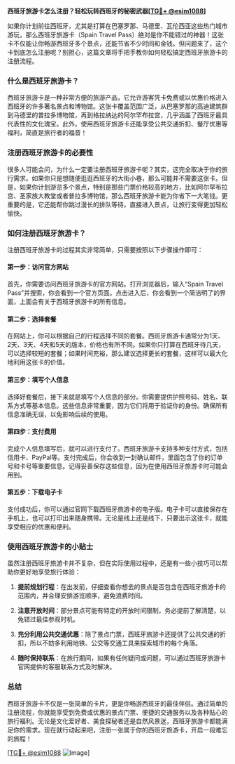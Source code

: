 **西班牙旅游卡怎么注册？轻松玩转西班牙的秘密武器[[TG💪+ @esim1088](https://t.me/s/esim1088)]**

如果你计划前往西班牙，尤其是打算在巴塞罗那、马德里、瓦伦西亚这些热门城市游玩，那么西班牙旅游卡（Spain Travel Pass）绝对是你不能错过的神器！这张卡不仅能让你畅游西班牙多个景点，还能节省不少时间和金钱。但问题来了，这个卡到底怎么注册呢？别担心，这篇文章将手把手教你如何轻松搞定西班牙旅游卡的注册流程。

### 什么是西班牙旅游卡？

西班牙旅游卡是一种非常方便的旅游产品，它允许游客凭卡免费或以优惠价格进入西班牙的许多著名景点和博物馆。这张卡覆盖范围广泛，从巴塞罗那的高迪建筑群到马德里的普拉多博物馆，再到格拉纳达的阿尔罕布拉宫，几乎涵盖了西班牙最具代表性的文化瑰宝。此外，使用西班牙旅游卡还能享受公共交通折扣、餐厅优惠等福利，简直是旅行者的福音！

### 注册西班牙旅游卡的必要性

很多人可能会问，为什么一定要注册西班牙旅游卡呢？其实，这完全取决于你的旅行需求。如果你只是想随便逛逛西班牙的大街小巷，那么可能并不需要这张卡。但是，如果你计划游览多个景点，特别是那些门票价格较高的地方，比如阿尔罕布拉宫、圣家族大教堂或者普拉多博物馆，那么西班牙旅游卡能为你省下一大笔钱。更重要的是，它还能帮你跳过漫长的排队等待，直接进入景点，让旅行变得更加轻松愉快。

### 如何注册西班牙旅游卡？

注册西班牙旅游卡的过程其实非常简单，只需要按照以下步骤操作即可：

#### 第一步：访问官方网站

首先，你需要访问西班牙旅游卡的官方网站。打开浏览器后，输入“Spain Travel Pass”并搜索，你会看到一个官方页面。点击进入后，你会看到一个简洁明了的界面，上面会有关于西班牙旅游卡的所有信息。

#### 第二步：选择套餐

在网站上，你可以根据自己的行程选择不同的套餐。西班牙旅游卡通常分为1天、2天、3天、4天和5天的版本，价格也有所不同。如果你只打算在西班牙待几天，可以选择较短的套餐；如果时间充裕，那么建议选择更长的套餐，这样可以最大化地利用这张卡的价值。

#### 第三步：填写个人信息

选择好套餐后，接下来就是填写个人信息的部分。你需要提供护照号码、姓名、联系方式等基本信息。这些信息非常重要，因为它们将用于验证你的身份。确保所有信息准确无误，以免影响后续的使用。

#### 第四步：支付费用

完成个人信息填写后，就可以进行支付了。西班牙旅游卡支持多种支付方式，包括信用卡、PayPal等。支付完成后，你会收到一封确认邮件，里面包含了你的订单号和卡号等重要信息。记得妥善保存这些信息，因为在使用西班牙旅游卡时可能会用到。

#### 第五步：下载电子卡

支付成功后，你可以通过官网下载西班牙旅游卡的电子版。电子卡可以直接保存在手机上，也可以打印出来随身携带。无论是线上还是线下，只要出示这张卡，就能享受相应的优惠和便利。

### 使用西班牙旅游卡的小贴士

虽然注册西班牙旅游卡并不复杂，但在实际使用过程中，还是有一些小技巧可以帮助你更好地享受旅行体验：

1. **提前规划行程**：在出发前，仔细查看你想去的景点是否包含在西班牙旅游卡的范围内，并合理安排游览顺序，避免浪费时间。
   
2. **注意开放时间**：部分景点可能有特定的开放时间限制，务必提前了解清楚，以免错过最佳参观时机。

3. **充分利用公共交通优惠**：除了景点门票，西班牙旅游卡还提供了公共交通的折扣，所以不妨多利用地铁、公交等交通工具来探索城市的每个角落。

4. **随时保持联系**：在旅行期间，如果有任何疑问或问题，可以通过西班牙旅游卡官网提供的客服联系方式及时解决。

### 总结

西班牙旅游卡不仅是一张简单的卡片，更是你畅游西班牙的最佳伴侣。通过简单的注册流程，你就能享受到免费或优惠的景点门票、便捷的交通服务以及各种贴心的旅行福利。无论是文化爱好者、美食探秘者还是自然风景迷，西班牙旅游卡都能满足你的需求。现在就行动起来吧，注册一张属于你的西班牙旅游卡，开启一段难忘的旅程！

[[TG💪+ @esim1088](https://t.me/s/esim1088) ![Image](https://i.postimg.cc/4NQfJmqS/Snipaste-2025-05-13-00-14-12.png)]